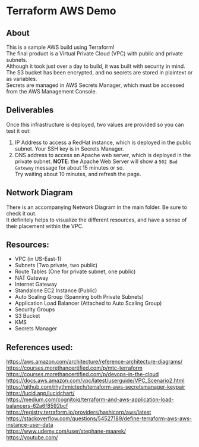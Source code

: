 # Terraform AWS Demo
## About
This is a sample AWS build using Terraform! </br>
The final product is a Virtual Private Cloud (VPC) with public and private subnets. </br>
Although it took just over a day to build, it was built with security in mind. </br>
The S3 bucket has been encrypted, and no secrets are stored in plaintext or as variables. </br>
Secrets are managed in AWS Secrets Manager, which must be accessed from the AWS Management Console.

## Deliverables
Once this infrastructure is deployed, two values are provided so you can test it out:</br>
1. IP Address to access a RedHat instance, which is deployed in the public subnet. Your SSH key is in Secrets Manager.
2. DNS address to access an Apache web server, which is deployed in the private subnet.
**NOTE**: the Apache Web Server will show a `502 Bad Gateway` message for about 15 minutes or so.</br>
Try waiting about 10 minutes, and refresh the page.

## Network Diagram
There is an accompanying Network Diagram in the main folder. Be sure to check it out. </br>
It definitely helps to visualize the different resources, and have a sense of their placement within the VPC.

## Resources:
- VPC (in US-East-1)
- Subnets (Two private, two public)
- Route Tables (One for private subnet, one public)
- NAT Gateway
- Internet Gateway
- Standalone EC2 Instance (Public)
- Auto Scaling Group (Spanning both Private Subnets)
- Application Load Balancer (Attached to Auto Scaling Group)
- Security Groups
- S3 Bucket
- KMS
- Secrets Manager

## References used:
https://aws.amazon.com/architecture/reference-architecture-diagrams/ </br>
https://courses.morethancertified.com/p/mtc-terraform </br>
https://courses.morethancertified.com/p/devops-in-the-cloud </br>
https://docs.aws.amazon.com/vpc/latest/userguide/VPC_Scenario2.html </br>
https://github.com/rhythmictech/terraform-aws-secretsmanager-keypair </br>
https://lucid.app/lucidchart/ </br>
https://medium.com/cognitoiq/terraform-and-aws-application-load-balancers-62a6f8592bcf </br>
https://registry.terraform.io/providers/hashicorp/aws/latest </br>
https://stackoverflow.com/questions/54527189/define-terraform-aws-aws-instance-user-data </br>
https://www.udemy.com/user/stephane-maarek/ </br>
https://youtube.com/ </br>